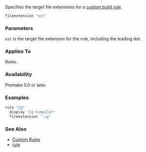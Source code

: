 Specifies the target file extensions for a [custom build rule](Custom-Rules.md).

```lua
fileextension "ext"
```

### Parameters ###

`ext` is the target file extension for the rule, including the leading dot.


### Applies To ###

Rules.


### Availability ###

Premake 5.0 or later.


### Examples ###

```lua
rule "Cg"
  display "Cg Compiler"
  fileextension ".cg"
```


### See Also ###

* [Custom Rules](Custom-Rules.md)
* [rule](rule.md)
